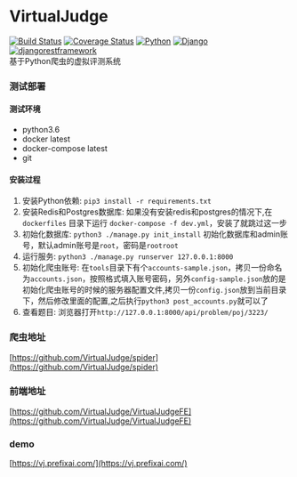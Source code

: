 # VirtualJudge
[![Build Status](https://travis-ci.org/VirtualJudge/VirtualJudge.svg?branch=master)](https://travis-ci.org/VirtualJudge/VirtualJudge)
[![Coverage Status](https://coveralls.io/repos/github/VirtualJudge/VirtualJudge/badge.svg?branch=master)](https://coveralls.io/github/VirtualJudge/VirtualJudge?branch=master)
[![Python](https://img.shields.io/badge/Python-3.6.5-blue.svg)](https://img.shields.io/badge/Python-3.6.5-blue.svg)
[![Django](https://img.shields.io/badge/Django-2.0.4-blue.svg)](https://img.shields.io/badge/Django-2.0.4-blue.svg)
[![djangorestframework](https://img.shields.io/badge/djangorestframework-3.8.2-blue.svg)](https://img.shields.io/badge/djangorestframework-3.8.2-blue.svg)  
基于Python爬虫的虚拟评测系统  

### 测试部署
#### 测试环境
 
 - python3.6
 - docker latest
 - docker-compose latest
 - git
 
#### 安装过程
1. 安装Python依赖: `pip3 install -r requirements.txt`  
2. 安装Redis和Postgres数据库: 如果没有安装redis和postgres的情况下,在 `dockerfiles` 目录下运行 `docker-compose -f dev.yml`，安装了就跳过这一步
3. 初始化数据库: `python3 ./manage.py init_install` 初始化数据库和admin账号，默认admin账号是`root`，密码是`rootroot`
4. 运行服务: `python3 ./manage.py runserver 127.0.0.1:8000`
5. 初始化爬虫账号: 在`tools`目录下有个`accounts-sample.json`，拷贝一份命名为`accounts.json`，按照格式填入账号密码，另外`config-sample.json`放的是初始化爬虫账号的时候的服务器配置文件,拷贝一份`config.json`放到当前目录下，然后修改里面的配置,之后执行`python3 post_accounts.py`就可以了
6. 查看题目: 浏览器打开`http://127.0.0.1:8000/api/problem/poj/3223/`

### 爬虫地址
[https://github.com/VirtualJudge/spider](https://github.com/VirtualJudge/spider)
### 前端地址
[https://github.com/VirtualJudge/VirtualJudgeFE](https://github.com/VirtualJudge/VirtualJudgeFE)

### demo
[https://vj.prefixai.com/](https://vj.prefixai.com/)


